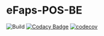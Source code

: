 # eFaps-POS-BE

![Build](https://github.com/eFaps/eFaps-POS-BE/workflows/Build/badge.svg)
[![Codacy Badge](https://app.codacy.com/project/badge/Grade/df9fae670399486a8c595c679d45c323)](https://www.codacy.com/gh/eFaps/eFaps-POS-BE/dashboard?utm_source=github.com&amp;utm_medium=referral&amp;utm_content=eFaps/eFaps-POS-BE&amp;utm_campaign=Badge_Grade)
[![codecov](https://codecov.io/gh/eFaps/eFaps-POS-BE/branch/master/graph/badge.svg)](https://codecov.io/gh/eFaps/eFaps-POS-BE)


